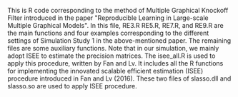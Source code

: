 This is R code corresponding to the method of Multiple Graphical Knockoff Filter introduced in the paper "Reproducible Learning in Large-scale Multiple Graphical Models".
In this file, RE3.R RE5.R, RE7.R, and RE9.R are the main functions and four examples corresponding to the different settings of Simulation Study 1 in the above-mentioned paper. The remaining files are some auxiliary functions. 
Note that in our simulation, we mainly adopt ISEE to estimate the precision matrices. The isee_all.R is used to apply this procedure, written by Fan and Lv. It includes all the R functions for implementing the innovated scalable efficient estimation (ISEE) procedure introduced in Fan and Lv (2016).
These two files of slasso.dll and slasso.so are used to apply ISEE procedure. 

